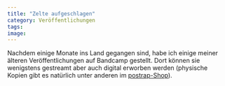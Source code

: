 ```yaml
---
title: "Zelte aufgeschlagen"
category: Veröffentlichungen
tags: 
image: 
---
```


Nachdem einige Monate ins Land gegangen sind, habe ich einige meiner älteren Veröffentlichungen auf Bandcamp gestellt. Dort können sie wenigstens gestreamt aber auch digital erworben werden (physische Kopien gibt es natürlich unter anderen im [postrap-Shop](http://www.postrap.de/shop)).  
  
  
  
